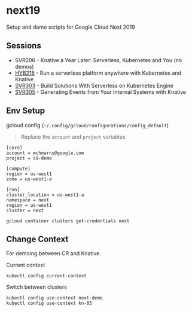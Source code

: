 # next19

Setup and demo scripts for Google Cloud Next 2019

## Sessions

* SVR206 - Knative a Year Later: Serverless, Kubernetes and You (no demos)
* [HYB218](/HYB218) - Run a serverless platform anywhere with Kubernetes and Knative
* [SVR303](/SVR303) - Build Solutions With Serverless on Kubernetes Engine
* [SVR305](/SVR305) - Generating Events from Your Internal Systems with Knative

## Env Setup

gcloud config (`~/.config/gcloud/configurations/config_default`)

> Replace the `account` and `project` variables

```shell
[core]
account = mchmarny@google.com
project = s9-demo

[compute]
region = us-west1
zone = us-west1-a

[run]
cluster_location = us-west1-a
namespace = next
region = us-west1
cluster = next
```

```shell
gcloud container clusters get-credentials next
```

## Change Context

For demoing between CR and Knative.

Current context

```shell
kubectl config current-context
```

Switch between clusters

```
kubectl config use-context next-demo
kubectl config use-context kn-05
```
